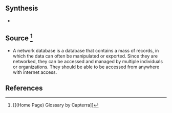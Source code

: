 ## Synthesis
- 
## Source [^1]
- A network database is a database that contains a mass of records, in which the data can often be manipulated or exported. Since they are networked, they can be accessed and managed by multiple individuals or organizations. They should be able to be accessed from anywhere with internet access.
## References

[^1]: [[(Home Page) Glossary by Capterra]]